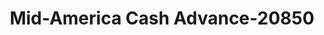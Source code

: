 ---
f_zip-code: 63670
f_state-code: MO
title: Mid-America Cash Advance-20850
f_phone: 573-883-1010
f_city-only: Sainte Genevieve
f_address: 867 Sainte Genevieve Drive Sainte Genevieve
f_location-unique-id: '20850'
slug: mid-america-cash-advance-20850
updated-on: '2024-05-30T13:46:58.046Z'
created-on: '2024-05-30T13:36:59.803Z'
published-on: '2024-05-30T13:54:32.469Z'
f_city-state: cms/city/sainte-genevieve-mo.md
f_company: cms/company/mid-america-cash-advance.md
f_state: cms/state/missouri.md
layout: '[payday-loan].html'
tags: payday-loan
---